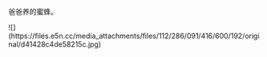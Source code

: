 <p>爸爸养的蜜蜂。</p>
![](https://files.e5n.cc/media_attachments/files/112/286/091/416/600/192/original/d41428c4de58215c.jpg)
